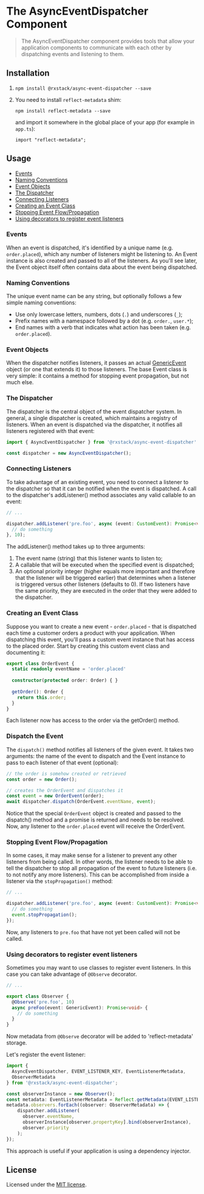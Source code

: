 # The AsyncEventDispatcher Component

> The AsyncEventDispatcher component provides tools that allow your application components to communicate with each other
  by dispatching events and listening to them.
  
## Installation

1. ` npm install @rxstack/async-event-dispatcher --save `

2. You need to install `reflect-metadata` shim:

    `npm install reflect-metadata --save`

    and import it somewhere in the global place of your app (for example in `app.ts`):

    `import "reflect-metadata";`

## Usage

* [Events](#events)
* [Naming Conventions](#naming-conventions)
* [Event Objects](#event-objects)
* [The Dispatcher](#the-dispatcher)
* [Connecting Listeners](#connecting-listeners)
* [Creating an Event Class](#creating-an-event-class)
* [Stopping Event Flow/Propagation](#stopping-event-flow/propagation)
* [Using decorators to register event listeners](#using-decorators)

### <a name="events"></a> Events
When an event is dispatched, it's identified by a unique name (e.g. `order.placed`), which any number of listeners 
might be listening to. An Event instance is also created and passed to all of the listeners. 
As you'll see later, the Event object itself often contains data about the event being dispatched.

### <a name="naming-conventions"></a> Naming Conventions
The unique event name can be any string, but optionally follows a few simple naming conventions:
- Use only lowercase letters, numbers, dots (`.`) and underscores (`_`);
- Prefix names with a namespace followed by a dot (e.g. `order.`, `user.*`);
- End names with a verb that indicates what action has been taken (e.g. `order.placed`).

### <a name="event-objects"></a> Event Objects
When the dispatcher notifies listeners, it passes an actual [GenericEvent](src/generic-event.ts) 
object (or one that extends it) to those listeners. 
The base Event class is very simple: it contains a method for stopping event propagation, but not much else.

### <a name="the-dispatcher"></a> The Dispatcher
The dispatcher is the central object of the event dispatcher system. In general, a single dispatcher is created, 
which maintains a registry of listeners. When an event is dispatched via the dispatcher, 
it notifies all listeners registered with that event:

```typescript
import { AsyncEventDispatcher } from '@rxstack/async-event-dispatcher'

const dispatcher = new AsyncEventDispatcher();
```

### <a name="connecting-listeners"></a> Connecting Listeners
To take advantage of an existing event, you need to connect a listener to the dispatcher so that it can be notified 
when the event is dispatched. A call to the dispatcher's addListener() 
method associates any valid callable to an event:

```typescript
// ...

dispatcher.addListener('pre.foo', async (event: CustomEvent): Promise<void> => {
  // do something
}, 10);
```

The addListener() method takes up to three arguments:

1. The event name (string) that this listener wants to listen to;
2. A callable that will be executed when the specified event is dispatched;
3. An optional priority integer (higher equals more important and therefore that the listener will be triggered earlier) 
that determines when a listener is triggered versus other listeners (defaults to 0). 
If two listeners have the same priority, they are executed in the order that they were added to the dispatcher.

### <a name="creating-an-event-class"></a> Creating an Event Class
Suppose you want to create a new event - `order.placed` - that is dispatched each time a customer orders 
a product with your application. When dispatching this event, you'll pass a custom event instance that has access 
to the placed order. Start by creating this custom event class and documenting it:

```typescript
export class OrderEvent {
  static readonly eventName = 'order.placed'
  
  constructor(protected order: Order) { }
  
  getOrder(): Order {
    return this.order;
  }
}
```
Each listener now has access to the order via the getOrder() method.

### Dispatch the Event
The `dispatch()` method notifies all listeners of the given event. It takes two arguments: 
the name of the event to dispatch and the Event instance to pass to each listener of that event (optional):

```typescript
// the order is somehow created or retrieved
const order = new Order();

// creates the OrderEvent and dispatches it
const event = new OrderEvent(order);
await dispatcher.dispatch(OrderEvent.eventName, event);
```
Notice that the special `OrderEvent` object is created and passed to the dispatch() method 
and a promise is returned and needs to be resolved. 
Now, any listener to the `order.placed` event will receive the OrderEvent.

### <a name="stopping-event-flow/propagation"></a> Stopping Event Flow/Propagation
In some cases, it may make sense for a listener to prevent any other listeners from being called. 
In other words, the listener needs to be able to tell the dispatcher to stop all propagation of 
the event to future listeners (i.e. to not notify any more listeners). 
This can be accomplished from inside a listener via the `stopPropagation()` method:

```typescript
// ...

dispatcher.addListener('pre.foo', async (event: CustomEvent): Promise<void> => {
  // do something
  event.stopPropagation();
});
```

Now, any listeners to `pre.foo` that have not yet been called will not be called.

### <a name="using-decorators"></a> Using decorators to register event listeners
Sometimes you may want to use classes to register event listeners. 
In this case you can take advantage of `@Observe` decorator.

```typescript
// ...

export class Observer {
  @Observe('pre.foo', 10)
  async preFoo(event: GenericEvent): Promise<void> {
    // do something
  }
}
````
Now metadata from `@Observe` decorator will be added to 'reflect-metadata' storage.

Let's register the event listener:

```typescript
import {
  AsyncEventDispatcher, EVENT_LISTENER_KEY, EventListenerMetadata,
  ObserverMetadata
} from '@rxstack/async-event-dispatcher';

const observerInstance = new Observer();
const metadata: EventListenerMetadata = Reflect.getMetadata(EVENT_LISTENER_KEY, observerInstance.constructor);
metadata.observers.forEach((observer: ObserverMetadata) => {
    dispatcher.addListener(
      observer.eventName,
      observerInstance[observer.propertyKey].bind(observerInstance),
      observer.priority
    );
});
````
This approach is useful if your application is using a dependency injector.

## License

Licensed under the [MIT license](LICENSE).
